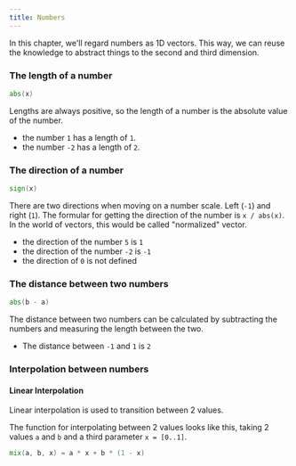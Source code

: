 ```yaml
---
title: Numbers
---
```


In this chapter, we'll regard numbers as 1D vectors.
This way, we can reuse the knowledge to abstract things to the second and third dimension.

### The length of a number

```glsl
abs(x)
```

Lengths are always positive, so the length of a number is the absolute value of the number.

- the number `1` has a length of `1`.
- the number `-2` has a length of `2`.

### The direction of a number

```glsl
sign(x)
```

There are two directions when moving on a number scale. Left (`-1`) and right (`1`).
The formular for getting the direction of the number is `x / abs(x)`. In the world of
vectors, this would be called "normalized" vector.

- the direction of the number `5` is `1`
- the direction of the number `-2` is `-1`
- the direction of `0` is not defined

### The distance between two numbers

```glsl
abs(b - a)
```

The distance between two numbers can be calculated by subtracting the numbers
and measuring the length between the two.

- The distance between `-1` and `1` is `2`

### Interpolation between numbers

#### Linear Interpolation

Linear interpolation is used to transition between 2 values.

The function for interpolating between 2 values looks like this, taking 2 values `a` and `b` and a third parameter `x = [0..1]`.

```glsl
mix(a, b, x) = a * x + b * (1 - x)
```
